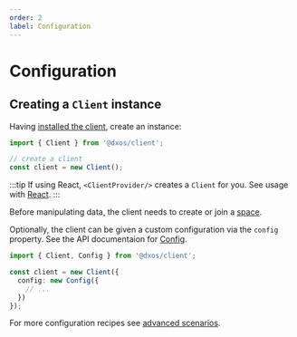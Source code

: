 ```yaml
---
order: 2
label: Configuration
---
```


# Configuration

## Creating a `Client` instance

Having [installed the client](./installation), create an instance:

```ts file=./snippets/create-client.ts#L5-
import { Client } from '@dxos/client';

// create a client
const client = new Client();
```
:::tip
If using React, `<ClientProvider/>` creates a `Client` for you. See usage with [React](react).
:::

Before manipulating data, the client needs to create or join a [space](spaces).

Optionally, the client can be given a custom configuration via the `config` property. See the API documentaion for [Config](/api/@dxos/client/classes/Config).
```ts file=./snippets/create-client-with-options.ts#L5-
import { Client, Config } from '@dxos/client';

const client = new Client({
  config: new Config({
    // ...
  })
});
```

For more configuration recipes see [advanced scenarios](advanced).
